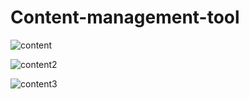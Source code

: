# Content-management-tool

![content](https://github.com/shobha16-04/Content-management-tool/assets/90175495/fee1d593-80c1-4f40-ace2-cb78a68f39d5)

![content2](https://github.com/shobha16-04/Content-management-tool/assets/90175495/41e90427-678f-4c37-8376-a8842712af9d)

![content3](https://github.com/shobha16-04/Content-management-tool/assets/90175495/c838ef2f-d809-4067-8cc8-69a007dde7e1)


